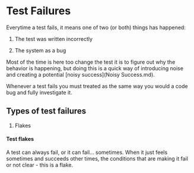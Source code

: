 # Test Failures

Everytime a test fails, it means one of two (or both) things has happened:

1. The test was written incorrectly

2. The system as a bug

Most of the time is here too change the test it is to figure out why the behavior is happening, but doing this is a quick way of introducing noise and creating a potential [noisy success](Noisy Success.md).

Whenever a test fails you must treated as the same way you would a code bug and fully investigate it.

## Types of test failures

1. Flakes

#### Test flakes

A test can always fail, or it can fail... sometimes. When it just feels sometimes and succeeds other times, the conditions that are making it fail or not clear - this is a flake.
